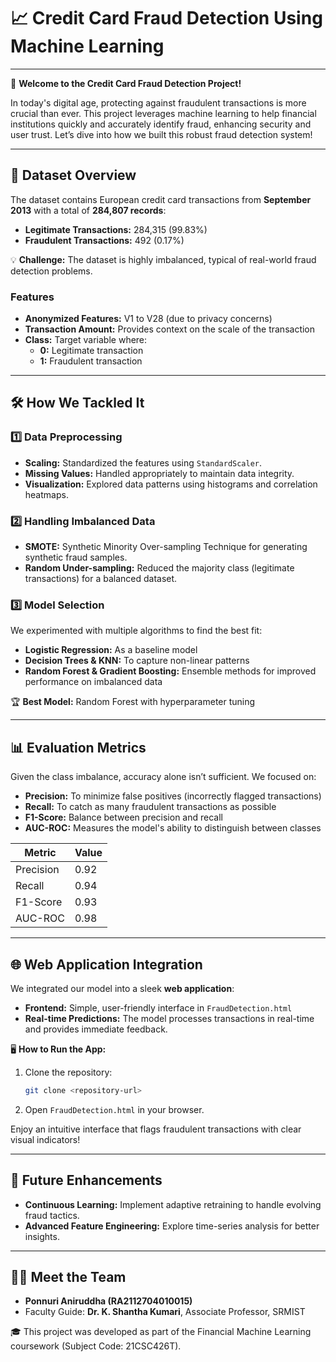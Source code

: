 
# 📈 Credit Card Fraud Detection Using Machine Learning

---

🚀 **Welcome to the Credit Card Fraud Detection Project!**

In today's digital age, protecting against fraudulent transactions is more crucial than ever. This project leverages machine learning to help financial institutions quickly and accurately identify fraud, enhancing security and user trust. Let’s dive into how we built this robust fraud detection system!

---

## 💾 Dataset Overview
The dataset contains European credit card transactions from **September 2013** with a total of **284,807 records**:
- **Legitimate Transactions:** 284,315 (99.83%)
- **Fraudulent Transactions:** 492 (0.17%)

💡 **Challenge:** The dataset is highly imbalanced, typical of real-world fraud detection problems.

### Features
- **Anonymized Features:** V1 to V28 (due to privacy concerns)
- **Transaction Amount:** Provides context on the scale of the transaction
- **Class:** Target variable where:
  - **0:** Legitimate transaction
  - **1:** Fraudulent transaction

---

## 🛠️ How We Tackled It

### 1️⃣ **Data Preprocessing**
- **Scaling:** Standardized the features using `StandardScaler`.
- **Missing Values:** Handled appropriately to maintain data integrity.
- **Visualization:** Explored data patterns using histograms and correlation heatmaps.

### 2️⃣ **Handling Imbalanced Data**
- **SMOTE:** Synthetic Minority Over-sampling Technique for generating synthetic fraud samples.
- **Random Under-sampling:** Reduced the majority class (legitimate transactions) for a balanced dataset.

### 3️⃣ **Model Selection**
We experimented with multiple algorithms to find the best fit:
- **Logistic Regression:** As a baseline model
- **Decision Trees & KNN:** To capture non-linear patterns
- **Random Forest & Gradient Boosting:** Ensemble methods for improved performance on imbalanced data

🏆 **Best Model:** Random Forest with hyperparameter tuning

---

## 📊 Evaluation Metrics

Given the class imbalance, accuracy alone isn’t sufficient. We focused on:
- **Precision:** To minimize false positives (incorrectly flagged transactions)
- **Recall:** To catch as many fraudulent transactions as possible
- **F1-Score:** Balance between precision and recall
- **AUC-ROC:** Measures the model's ability to distinguish between classes

| Metric       | Value     |
|--------------|-----------|
| Precision    | 0.92      |
| Recall       | 0.94      |
| F1-Score     | 0.93      |
| AUC-ROC      | 0.98      |

---

## 🌐 Web Application Integration

We integrated our model into a sleek **web application**:
- **Frontend:** Simple, user-friendly interface in `FraudDetection.html`
- **Real-time Predictions:** The model processes transactions in real-time and provides immediate feedback.

🖥️ **How to Run the App:**
1. Clone the repository:
   ```bash
   git clone <repository-url>
   ```
2. Open `FraudDetection.html` in your browser.

Enjoy an intuitive interface that flags fraudulent transactions with clear visual indicators!

---

## 🔮 Future Enhancements
- **Continuous Learning:** Implement adaptive retraining to handle evolving fraud tactics.
- **Advanced Feature Engineering:** Explore time-series analysis for better insights.

---

## 🙋‍♂️ Meet the Team
- **Ponnuri Aniruddha (RA2112704010015)**
- Faculty Guide: **Dr. K. Shantha Kumari**, Associate Professor, SRMIST

🎓 This project was developed as part of the Financial Machine Learning coursework (Subject Code: 21CSC426T).
